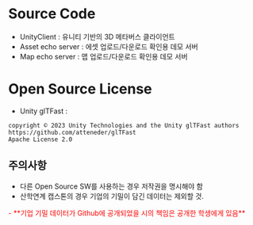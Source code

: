 # Source Code

- UnityClient : 유니티 기반의 3D 메타버스 클라이언트
- Asset echo server : 에셋 업로드/다운로드 확인용 데모 서버
- Map echo server : 맵 업로드/다운로드 확인용 데모 서버

# Open Source License

- Unity glTFast : 
```
copyright © 2023 Unity Technologies and the Unity glTFast authors
https://github.com/atteneder/glTFast 
Apache License 2.0
```


## 주의사항
 - 다른 Open Source SW를 사용하는 경우 저작권을 명시해야 함
 - 산학연계 캡스톤의 경우 기업의 기밀이 담긴 데이터는 제외할 것.
 <span style="color:red">
 - **기업 기밀 데이터가 Github에 공개되었을 시의 책임은 공개한 학생에게 있음**
 </span>


